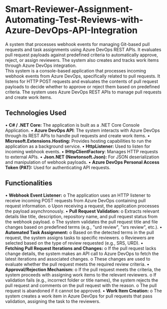 # Smart-Reviewer-Assignment-Automating-Test-Reviews-with-Azure-DevOps-API-Integration
A system that processes webhook events for managing Git-based pull requests and task assignments using Azure DevOps REST APIs. It evaluates pull request payloads against predefined criteria to automatically approve, reject, or assign reviewers. The system also creates and tracks work items through Azure DevOps integration.<br>
This system is a console-based application that processes incoming webhook events from Azure DevOps, specifically related to pull requests. It listens for HTTP POST requests and evaluates the contents of pull request payloads to decide whether to approve or reject them based on predefined criteria. The system uses Azure DevOps REST APIs to manage pull requests and create work items.<br>
## Technologies Used
•	**C# / .NET Core:** The application is built as a .NET Core Console Application.
•	**Azure DevOps API**: The system interacts with Azure DevOps through its REST APIs to handle pull requests and create work items.
•	**Microsoft.Extensions.Hosting:** Provides hosting capabilities to run the application as a background service.
•	**HttpListener:** Used to listen for incoming webhook events.
•	**IHttpClientFactory**: Manages HTTP requests to external APIs.
•	**Json.NET (Newtonsoft.Json):** For JSON deserialization and manipulation of webhook payloads.
•	**Azure DevOps Personal Access Token (PAT):** Used for authenticating API requests.
 ## Functionalities
•	**Webhook Event Listener:**
o	The application uses an HTTP listener to receive incoming POST requests from Azure DevOps containing pull request information.
o	Upon receiving a request, the application processes the payload asynchronously.
•	**Pull Request Validation:**
o	Extracts relevant details like title, description, repository name, and pull request status from the webhook payload.
o	The system validates the pull request title and file changes based on predefined terms (e.g., "urd review", "srs review", etc.).
•	**Automated Task Assignment:**
o	Based on the detected terms in the pull request, the system assigns tasks to specific reviewers.
o	Reviewers are selected based on the type of review requested (e.g., SRS, URD).
•	**Fetching Pull Request Iterations and Changes:**
o	If the pull request lacks change details, the system makes an API call to Azure DevOps to fetch the latest iterations and associated changes.
o	These changes are used to evaluate whether the pull request meets the required review criteria.
•	**Approval/Rejection Mechanism:**
o	If the pull request meets the criteria, the system proceeds with assigning work items to the relevant reviewers.
o	If validation fails (e.g., incorrect folder or title names), the system rejects the pull request and comments on the pull request with the reason.
o	The pull request is abandoned if it cannot be approved.
•	**Work Item Creation:**
o	The system creates a work item in Azure DevOps for pull requests that pass validation, assigning the task to the reviewers.
